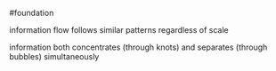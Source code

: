 #foundation 

information flow follows similar patterns regardless of scale

information both concentrates (through knots) and separates (through bubbles) simultaneously